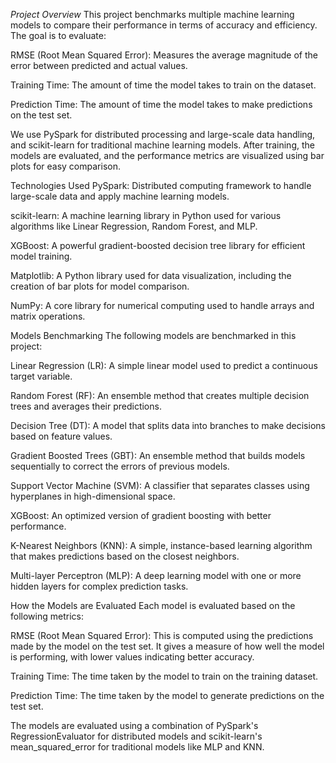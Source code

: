 *Project Overview*
This project benchmarks multiple machine learning models to compare their performance in terms of accuracy and efficiency. The goal is to evaluate:

RMSE (Root Mean Squared Error): Measures the average magnitude of the error between predicted and actual values.

Training Time: The amount of time the model takes to train on the dataset.

Prediction Time: The amount of time the model takes to make predictions on the test set.

We use PySpark for distributed processing and large-scale data handling, and scikit-learn for traditional machine learning models. After training, the models are evaluated, and the performance metrics are visualized using bar plots for easy comparison.

Technologies Used
PySpark: Distributed computing framework to handle large-scale data and apply machine learning models.

scikit-learn: A machine learning library in Python used for various algorithms like Linear Regression, Random Forest, and MLP.

XGBoost: A powerful gradient-boosted decision tree library for efficient model training.

Matplotlib: A Python library used for data visualization, including the creation of bar plots for model comparison.

NumPy: A core library for numerical computing used to handle arrays and matrix operations.

Models Benchmarking
The following models are benchmarked in this project:

Linear Regression (LR): A simple linear model used to predict a continuous target variable.

Random Forest (RF): An ensemble method that creates multiple decision trees and averages their predictions.

Decision Tree (DT): A model that splits data into branches to make decisions based on feature values.

Gradient Boosted Trees (GBT): An ensemble method that builds models sequentially to correct the errors of previous models.

Support Vector Machine (SVM): A classifier that separates classes using hyperplanes in high-dimensional space.

XGBoost: An optimized version of gradient boosting with better performance.

K-Nearest Neighbors (KNN): A simple, instance-based learning algorithm that makes predictions based on the closest neighbors.

Multi-layer Perceptron (MLP): A deep learning model with one or more hidden layers for complex prediction tasks.

How the Models are Evaluated
Each model is evaluated based on the following metrics:

RMSE (Root Mean Squared Error): This is computed using the predictions made by the model on the test set. It gives a measure of how well the model is performing, with lower values indicating better accuracy.

Training Time: The time taken by the model to train on the training dataset.

Prediction Time: The time taken by the model to generate predictions on the test set.

The models are evaluated using a combination of PySpark's RegressionEvaluator for distributed models and scikit-learn's mean_squared_error for traditional models like MLP and KNN.

